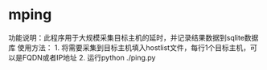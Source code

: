 # mping
功能说明：此程序用于大规模采集目标主机的延时，并记录结果数据到sqlite数据库
使用方法：
        1. 将需要采集到目标主机填入hostlist文件，每行1个目标主机，可以是FQDN或者IP地址
        2. 运行python ./ping.py
